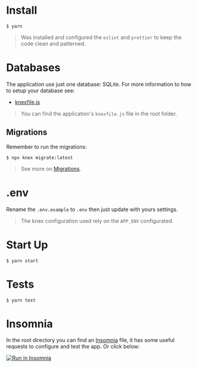 # Install
```
$ yarn
```
> Was installed and configured the `eslint` and `prettier` to keep the code clean and patterned.

# Databases
The application use just one database: SQLite. For more information to how to setup your database see:
* [knexfile.js](http://knexjs.org/#knexfile)
> You can find the application's `knexfile.js` file in the root folder.

## Migrations
Remember to run the migrations:
```
$ npx knex migrate:latest
```
> See more on [Migrations](http://knexjs.org/#Migrations).

# .env
Rename the `.env.example` to `.env` then just update with yours settings.
> The knex configuration used rely on the `APP_ENV` configurated.

# Start Up
```
$ yarn start
```

# Tests
```
$ yarn test
```

# Insomnia
In the root directory you can find an [Insomnia](https://insomnia.rest/) file, it has some useful requests to configure and test the app. Or click below:

<a href="https://insomnia.rest/run/?label=OmniStack11&uri=https%3A%2F%2Fraw.githubusercontent.com%2FDiegoVictor%2Fomnistack%2Fmaster%2F11%2Fapi%2FInsomnia_2020-03-31.json" target="_blank"><img src="https://insomnia.rest/images/run.svg" alt="Run in Insomnia"></a>
